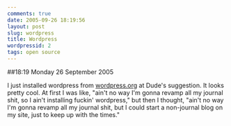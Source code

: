 ```yaml
---
comments: true
date: 2005-09-26 18:19:56
layout: post
slug: wordpress
title: Wordpress
wordpressid: 2
tags: open source
---
```


##18:19 Monday 26 September 2005

I just installed wordpress from [wordpress.org](http://wordpress.org) at Dude's suggestion.  It looks pretty cool.  At first I was like, "ain't no way I'm gonna revamp all my journal shit, so I ain't installing fuckin' wordpress," but then I thought, "ain't no way I'm gonna revamp all my journal shit, but I could start a non-journal blog on my site, just to keep up with the times."
